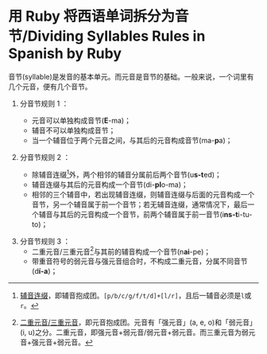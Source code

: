 # 用 Ruby 将西语单词拆分为音节/Dividing Syllables Rules in Spanish by Ruby

音节(syllable)是发音的基本单元。而元音是音节的基础。一般来说，一个词里有几个元音，便有几个音节。

1. 分音节规则 1 ：
	- 元音可以单独构成音节(**E**-ma)；
	- 辅音不可以单独构成音节；
	- 当一个辅音位于两个元音之间，与其后的元音构成音节(ma-**p**a)；
	
2. 分音节规则 2 ：
	- 除辅音连缀[^consonant cluster]外，两个相邻的辅音分属前后两个音节(u**s-t**ed)；
	- 辅音连缀与其后的元音构成一个音节(di-**pl**o-ma)；
	- 相邻的三个辅音中，若出现辅音连缀，则辅音连缀与后面的元音构成一个音节，另一个辅音属于前一个音节；若无辅音连缀，通常情况下，最后一个辅音与其后的元音构成一个音节，前两个辅音属于前一音节(i**ns-t**i-tu-to)；

[^consonant cluster]: [辅音连缀](http://www.intro2spanish.com/pronunciation/consonant-clusters.htm)，即辅音抱成团。`[p/b/c/g/f/t/d]+[l/r]`，且后一辅音必须是`l`或`r`。

3. 分音节规则 3 ：
	- 二重元音/三重元音[^diphthong & triphthong]与其前的辅音构成一个音节(n**ai**-pe)；
	- 带重音符号的弱元音与强元音组合时，不构成二重元音，分属不同音节(d**í-a**)；

[^diphthong & triphthong]: [二重元音/三重元音](http://www.123teachme.com/learn_spanish/diphthongs_and_triphthongs)，即元音抱成团。元音有「强元音」(a, e, o)和「弱元音」(i, u)之分。二重元音，即强元音+弱元音/弱元音+弱元音。而三重元音为弱元音+强元音+弱元音。
